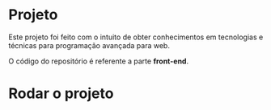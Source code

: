 # Projeto

Este projeto foi feito com o intuito de obter conhecimentos em tecnologias e técnicas para programação avançada para web.

O código do repositório é referente a parte <b>front-end</b>.

# Rodar o projeto
